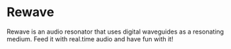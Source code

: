 # Rewave
 
 Rewave is an audio resonator that uses digital waveguides as a resonating medium. Feed it with real.time audio and have fun with it!

